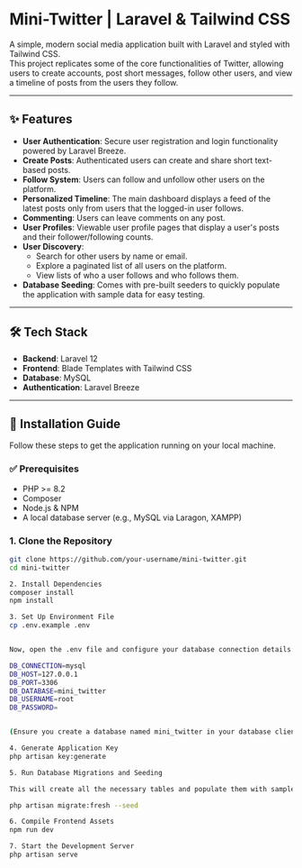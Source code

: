 # Mini-Twitter | Laravel & Tailwind CSS

A simple, modern social media application built with Laravel and styled with Tailwind CSS.  
This project replicates some of the core functionalities of Twitter, allowing users to create accounts, post short messages, follow other users, and view a timeline of posts from the users they follow.

---

## ✨ Features

- **User Authentication**: Secure user registration and login functionality powered by Laravel Breeze.  
- **Create Posts**: Authenticated users can create and share short text-based posts.  
- **Follow System**: Users can follow and unfollow other users on the platform.  
- **Personalized Timeline**: The main dashboard displays a feed of the latest posts only from users that the logged-in user follows.  
- **Commenting**: Users can leave comments on any post.  
- **User Profiles**: Viewable user profile pages that display a user's posts and their follower/following counts.  
- **User Discovery**:  
  - Search for other users by name or email.  
  - Explore a paginated list of all users on the platform.  
  - View lists of who a user follows and who follows them.  
- **Database Seeding**: Comes with pre-built seeders to quickly populate the application with sample data for easy testing.

---

## 🛠 Tech Stack

- **Backend**: Laravel 12  
- **Frontend**: Blade Templates with Tailwind CSS  
- **Database**: MySQL  
- **Authentication**: Laravel Breeze  

---

## 🚀 Installation Guide

Follow these steps to get the application running on your local machine.

### ✅ Prerequisites
- PHP >= 8.2  
- Composer  
- Node.js & NPM  
- A local database server (e.g., MySQL via Laragon, XAMPP)  

### 1. Clone the Repository
```bash
git clone https://github.com/your-username/mini-twitter.git
cd mini-twitter

2. Install Dependencies
composer install
npm install

3. Set Up Environment File
cp .env.example .env


Now, open the .env file and configure your database connection details:

DB_CONNECTION=mysql
DB_HOST=127.0.0.1
DB_PORT=3306
DB_DATABASE=mini_twitter
DB_USERNAME=root
DB_PASSWORD=


(Ensure you create a database named mini_twitter in your database client.)

4. Generate Application Key
php artisan key:generate

5. Run Database Migrations and Seeding

This will create all the necessary tables and populate them with sample data:

php artisan migrate:fresh --seed

6. Compile Frontend Assets
npm run dev

7. Start the Development Server
php artisan serve